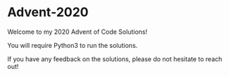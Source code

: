 # Advent-2020

Welcome to my 2020 Advent of Code Solutions!

You will require Python3 to run the solutions.

If you have any feedback on the solutions, please do not hesitate to reach out!
